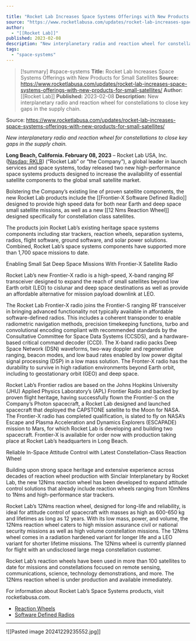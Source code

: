 ```yaml
---

title: "Rocket Lab Increases Space Systems Offerings with New Products for Small Satellites "
source: "https://www.rocketlabusa.com/updates/rocket-lab-increases-space-systems-offerings-with-new-products-for-small-satellites/"
author:
  - "[[Rocket Lab]]"
published: 2023-02-08
description: "New interplanetary radio and reaction wheel for constellations to close key gaps in the supply chain."
tags:
  - "space-systems"
---
```

>[!summary]
#space-systems
**Title:** Rocket Lab Increases Space Systems Offerings with New Products for Small Satellites 
**Source:** https://www.rocketlabusa.com/updates/rocket-lab-increases-space-systems-offerings-with-new-products-for-small-satellites/
**Author:** [[Rocket Lab]]
**Published:** 2023-02-08
**Description:** New interplanetary radio and reaction wheel for constellations to close key gaps in the supply chain.

Source: https://www.rocketlabusa.com/updates/rocket-lab-increases-space-systems-offerings-with-new-products-for-small-satellites/

*New interplanetary radio and reaction wheel for constellations to close key gaps in the supply chain.*

**Long Beach, California. February 08, 2023** – Rocket Lab USA, Inc. ([Nasdaq: RKLB](https://www.nasdaq.com/market-activity/stocks/rklb-0)) (“Rocket Lab” or “the Company”), a global leader in launch services and space systems, today released two new high-performance space systems products designed to increase the availability of essential satellite components to the global small satellite market.

Bolstering the Company’s existing line of proven satellite components, the new Rocket Lab products include the [[Frontier-X Software Defined Radio]] designed to provide high speed data for both near Earth and deep space small satellite missions, as well as a new [[12 Nms Reaction Wheel]] designed specifically for constellation class satellites.

The products join Rocket Lab’s existing heritage space systems components including star trackers, reaction wheels, separation systems, radios, flight software, ground software, and solar power solutions. Combined, Rocket Lab’s space systems components have supported more than 1,700 space missions to date.

Enabling Small Sat Deep Space Missions With Frontier-X Satellite Radio

Rocket Lab’s new Frontier-X radio is a high-speed, X-band ranging RF transceiver designed to expand the reach of small satellites beyond low Earth orbit (LEO) to cislunar and deep space destinations as well as provide an affordable alternative for mission payload downlink at LEO.

The Rocket Lab Frontier-X radio joins the Frontier-S ranging RF transceiver in bringing advanced functionality not typically available in affordable software-defined radios. This includes a coherent transponder to enable radiometric navigation methods, precision timekeeping functions, turbo and convolutional encoding compliant with recommended standards by the Consultative Committee for Space Data Systems (CCSDS), and a hardware-based critical command decoder (CCD). The X-band radio packs Deep Space Network (DSN) waveforms, two-way doppler and regenerative ranging, beacon modes, and low baud rates enabled by low power digital signal processing (DSP) in a low mass solution. The Fronter-X radio has the durability to survive in high radiation environments beyond Earth orbit, including to geostationary orbit (GEO) and deep space.

Rocket Lab’s Frontier radios are based on the Johns Hopkins University (JHU) Applied Physics Laboratory’s (APL) Frontier Radio and backed by proven flight heritage, having successfully flown the Frontier-S on the Company’s Photon spacecraft, a Rocket Lab designed and launched spacecraft that deployed the CAPSTONE satellite to the Moon for NASA. The Frontier-X radio has completed qualification, is slated to fly on NASA’s Escape and Plasma Acceleration and Dynamics Explorers (ESCAPADE) mission to Mars, for which Rocket Lab is developing and building two spacecraft. Frontier-X is available for order now with production taking place at Rocket Lab’s headquarters in Long Beach.

Reliable In-Space Attitude Control with Latest Constellation-Class Reaction Wheel

Building upon strong space heritage and extensive experience across decades of reaction wheel production with Sinclair Interplanetary by Rocket Lab, the new 12Nms reaction wheel has been developed to expand attitude control solutions that already include reaction wheels ranging from 10mNms to 1Nms and high-performance star trackers.

Rocket Lab’s 12Nms reaction wheel, designed for long-life and reliability, is ideal for attitude control of spacecraft with masses as high as 600-650 kg and lifetimes as long as 12 years. With its low mass, power, and volume, the 12Nms reaction wheel caters to high mission assurance civil or national security missions as well as high volume constellation missions. The 12Nms wheel comes in a radiation hardened variant for longer life and a LEO variant for shorter lifetime missions. The 12Nms wheel is currently planned for flight with an undisclosed large mega constellation customer.

Rocket Lab’s reaction wheels have been used in more than 100 satellites to date for missions and constellations focused on remote sensing, communications, science, technology demonstrations, and more. The 12Nms reaction wheel is under production and available immediately.

For information about Rocket Lab’s Space Systems products, visit rocketlabusa.com.

- [Reaction Wheels](https://www.rocketlabusa.com/space-systems/satellite-components/reaction-wheels/)
- [Software Defined Radios](https://www.rocketlabusa.com/space-systems/radios/)

---

![[Pasted image 20241229235552.jpg]]